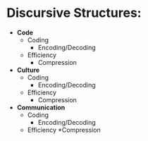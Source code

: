 Discursive Structures:
======================

* **Code**
    * Coding
        * Encoding/Decoding
    * Efficiency
        * Compression
* **Culture**
    * Coding
        * Encoding/Decoding
    * Efficiency
        * Compression
* **Communication**
    * Coding
        * Encoding/Decoding
    * Efficiency
        *Compression

